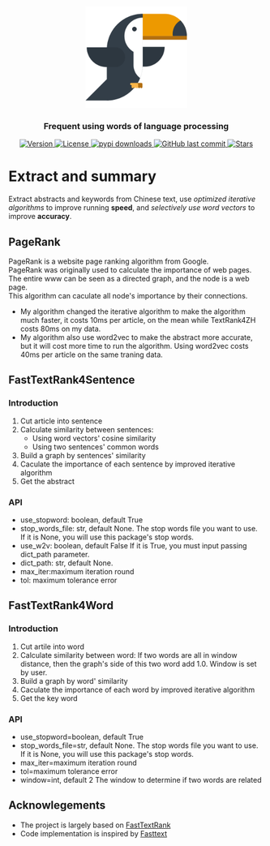 
<p align="center">
    <img width="200" src="https://github.com/szj2ys/nlpwords/raw/master/nlpwords/datasets/resources/logo.png"/>
</p>

<h3 align="center">
    <p>Frequent using words of language processing</p>
</h3>


<p align="center">
    <a href="https://python.org/pypi/nlpwords">
        <img src="https://badge.fury.io/py/nlpwords.svg" alt="Version"/>
    </a>
    <a href="https://python.org/pypi/nlpwords">
        <img src="https://img.shields.io/pypi/l/nlpwords.svg?color=orange" alt="License"/>
    </a>
    <a href="https://python.org/pypi/nlpwords">
        <img src="https://img.shields.io/pypi/dm/nlpwords?color=blue" alt="pypi downloads"/>
    </a>
    <a href="https://python.org/pypi/nlpwords">
        <img src="https://img.shields.io/github/last-commit/szj2ys/nlpwords?color=blue" alt="GitHub last commit"/>
    </a>
    <a href="https://github.com/szj2ys/nlpwords">
        <img src="https://img.shields.io/github/stars/szj2ys/nlpwords?style=social" alt="Stars"/>
    </a>
</p>




# Extract and summary
Extract abstracts and keywords from Chinese text, use *optimized iterative algorithms* to improve running **speed**, and *selectively use word vectors* to improve **accuracy**.
## PageRank
PageRank is a website page ranking algorithm from Google.<br/>
PageRank was originally used to calculate the importance of web pages. The entire www can be seen as a directed graph, and the node is a web page.<br/>
This algorithm can caculate all node's importance by their connections.<br/>
* My algorithm changed the iterative algorithm to make the algorithm much faster, it costs 10ms per article, on the mean while TextRank4ZH costs 80ms on my data.<br/>
* My algorithm also use word2vec to make the abstract more accurate, but it will cost more time to run the algorithm. Using word2vec costs 40ms per article on the same traning data.

## FastTextRank4Sentence
### Introduction
1. Cut article into sentence
2. Calculate similarity between sentences:
   * Using word vectors' cosine similarity
   * Using two sentences' common words
3. Build a graph by sentences' similarity
4. Caculate the importance of each sentence by improved iterative algorithm
5. Get the abstract
### API
* use_stopword: boolean, default True
* stop_words_file: str, default None.
The stop words file you want to use. If it is None, you will use this package's stop words.
* use_w2v: boolean, default False
If it is True, you must input passing dict_path parameter.
* dict_path: str, default None.
* max_iter:maximum iteration round
* tol: maximum tolerance error

## FastTextRank4Word

### Introduction
1. Cut artile into word
2. Calculate similarity between word: 
   If two words are all in window distance, then the graph's side of this two word add 1.0. Window is set by user.
3. Build a graph by word' similarity
4. Caculate the importance of each word by improved iterative algorithm
5. Get the key word

### API
* use_stopword=boolean, default True
* stop_words_file=str, default None.
The stop words file you want to use. If it is None, you will use this package's stop words.
* max_iter=maximum iteration round
* tol=maximum tolerance error
* window=int, default 2
The window to determine if two words are related

## Acknowlegements
*   The project is largely based on [FastTextRank](https://github.com/ArtistScript/FastTextRank)
*   Code implementation is inspired by [Fasttext](https://github.com/facebookresearch/torchbeast)

